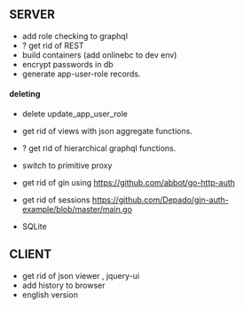 ## SERVER

- add role checking to graphql
- ? get rid of REST
- build containers (add onlinebc to dev env)
- encrypt passwords in db
- generate app-user-role records.

#### deleting
- delete update_app_user_role
- get rid of views with json aggregate functions.
- ? get rid of hierarchical graphql functions.


- switch to primitive proxy
- get rid of gin using <https://github.com/abbot/go-http-auth>
- get rid of sessions
    https://github.com/Depado/gin-auth-example/blob/master/main.go
- SQLite

## CLIENT
- get rid of json viewer , jquery-ui
- add history to browser
- english version

